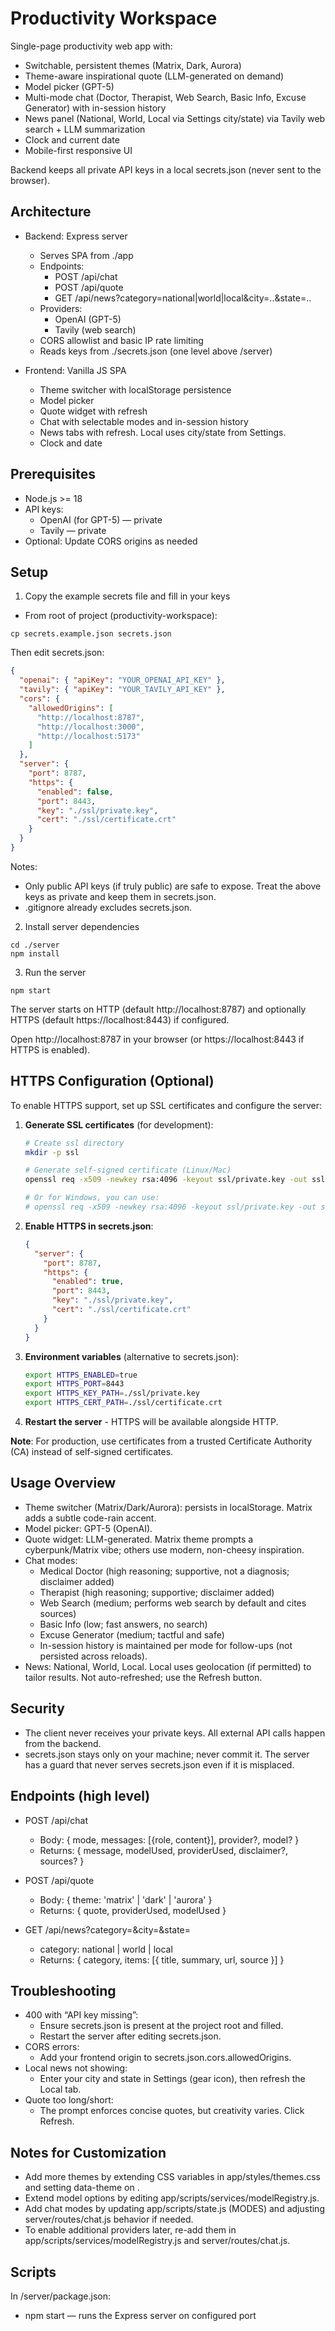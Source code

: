 # Productivity Workspace

Single-page productivity web app with:
- Switchable, persistent themes (Matrix, Dark, Aurora)
- Theme-aware inspirational quote (LLM-generated on demand)
- Model picker (GPT-5)
- Multi-mode chat (Doctor, Therapist, Web Search, Basic Info, Excuse Generator) with in-session history
- News panel (National, World, Local via Settings city/state) via Tavily web search + LLM summarization
- Clock and current date
- Mobile-first responsive UI

Backend keeps all private API keys in a local secrets.json (never sent to the browser).

## Architecture

- Backend: Express server
  - Serves SPA from ./app
  - Endpoints:
    - POST /api/chat
    - POST /api/quote
    - GET  /api/news?category=national|world|local&city=..&state=..
  - Providers:
    - OpenAI (GPT-5)
    - Tavily (web search)
  - CORS allowlist and basic IP rate limiting
  - Reads keys from ./secrets.json (one level above /server)

- Frontend: Vanilla JS SPA
  - Theme switcher with localStorage persistence
  - Model picker
  - Quote widget with refresh
  - Chat with selectable modes and in-session history
  - News tabs with refresh. Local uses city/state from Settings.
  - Clock and date

## Prerequisites

- Node.js >= 18
- API keys:
  - OpenAI (for GPT-5) — private
  - Tavily — private
- Optional: Update CORS origins as needed

## Setup

1) Copy the example secrets file and fill in your keys
- From root of project (productivity-workspace):

```
cp secrets.example.json secrets.json
```

Then edit secrets.json:

```json
{
  "openai": { "apiKey": "YOUR_OPENAI_API_KEY" },
  "tavily": { "apiKey": "YOUR_TAVILY_API_KEY" },
  "cors": {
    "allowedOrigins": [
      "http://localhost:8787",
      "http://localhost:3000",
      "http://localhost:5173"
    ]
  },
  "server": {
    "port": 8787,
    "https": {
      "enabled": false,
      "port": 8443,
      "key": "./ssl/private.key",
      "cert": "./ssl/certificate.crt"
    }
  }
}
```

Notes:
- Only public API keys (if truly public) are safe to expose. Treat the above keys as private and keep them in secrets.json.
- .gitignore already excludes secrets.json.

2) Install server dependencies

```
cd ./server
npm install
```

3) Run the server

```
npm start
```

The server starts on HTTP (default http://localhost:8787) and optionally HTTPS (default https://localhost:8443) if configured.

Open http://localhost:8787 in your browser (or https://localhost:8443 if HTTPS is enabled).

## HTTPS Configuration (Optional)

To enable HTTPS support, set up SSL certificates and configure the server:

1. **Generate SSL certificates** (for development):
   ```bash
   # Create ssl directory
   mkdir -p ssl

   # Generate self-signed certificate (Linux/Mac)
   openssl req -x509 -newkey rsa:4096 -keyout ssl/private.key -out ssl/certificate.crt -days 365 -nodes -subj "/C=US/ST=State/L=City/O=Organization/CN=localhost"

   # Or for Windows, you can use:
   # openssl req -x509 -newkey rsa:4096 -keyout ssl/private.key -out ssl/certificate.crt -days 365 -nodes
   ```

2. **Enable HTTPS in secrets.json**:
   ```json
   {
     "server": {
       "port": 8787,
       "https": {
         "enabled": true,
         "port": 8443,
         "key": "./ssl/private.key",
         "cert": "./ssl/certificate.crt"
       }
     }
   }
   ```

3. **Environment variables** (alternative to secrets.json):
   ```bash
   export HTTPS_ENABLED=true
   export HTTPS_PORT=8443
   export HTTPS_KEY_PATH=./ssl/private.key
   export HTTPS_CERT_PATH=./ssl/certificate.crt
   ```

4. **Restart the server** - HTTPS will be available alongside HTTP.

**Note**: For production, use certificates from a trusted Certificate Authority (CA) instead of self-signed certificates.

## Usage Overview

- Theme switcher (Matrix/Dark/Aurora): persists in localStorage. Matrix adds a subtle code-rain accent.
- Model picker: GPT-5 (OpenAI).
- Quote widget: LLM-generated. Matrix theme prompts a cyberpunk/Matrix vibe; others use modern, non-cheesy inspiration.
- Chat modes:
  - Medical Doctor (high reasoning; supportive, not a diagnosis; disclaimer added)
  - Therapist (high reasoning; supportive; disclaimer added)
  - Web Search (medium; performs web search by default and cites sources)
  - Basic Info (low; fast answers, no search)
  - Excuse Generator (medium; tactful and safe)
  - In-session history is maintained per mode for follow-ups (not persisted across reloads).
- News: National, World, Local. Local uses geolocation (if permitted) to tailor results. Not auto-refreshed; use the Refresh button.

## Security

- The client never receives your private keys. All external API calls happen from the backend.
- secrets.json stays only on your machine; never commit it. The server has a guard that never serves secrets.json even if it is misplaced.

## Endpoints (high level)

- POST /api/chat
  - Body: { mode, messages: [{role, content}], provider?, model? }
  - Returns: { message, modelUsed, providerUsed, disclaimer?, sources? }

- POST /api/quote
  - Body: { theme: 'matrix' | 'dark' | 'aurora' }
  - Returns: { quote, providerUsed, modelUsed }

- GET /api/news?category=<cat>&city=<city>&state=<state>
  - category: national | world | local
  - Returns: { category, items: [{ title, summary, url, source }] }

## Troubleshooting

- 400 with “API key missing”:
  - Ensure secrets.json is present at the project root and filled.
  - Restart the server after editing secrets.json.
- CORS errors:
  - Add your frontend origin to secrets.json.cors.allowedOrigins.
- Local news not showing:
  - Enter your city and state in Settings (gear icon), then refresh the Local tab.
- Quote too long/short:
  - The prompt enforces concise quotes, but creativity varies. Click Refresh.

## Notes for Customization

- Add more themes by extending CSS variables in app/styles/themes.css and setting data-theme on <body>.
- Extend model options by editing app/scripts/services/modelRegistry.js.
- Add chat modes by updating app/scripts/state.js (MODES) and adjusting server/routes/chat.js behavior if needed.
- To enable additional providers later, re-add them in app/scripts/services/modelRegistry.js and server/routes/chat.js.

## Scripts

In /server/package.json:
- npm start — runs the Express server on configured port

